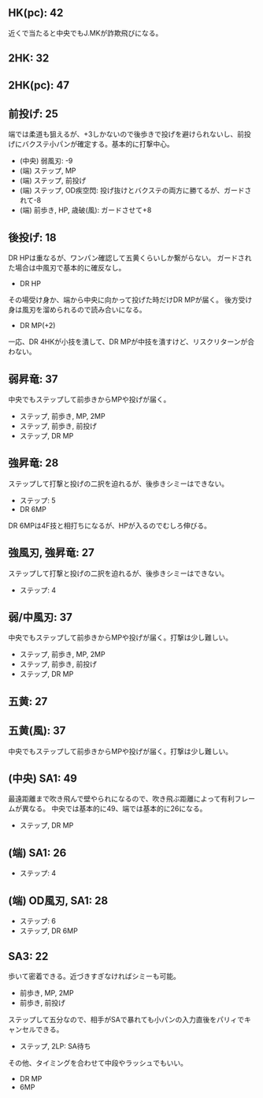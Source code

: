 ## HK(pc): 42

近くで当たると中央でもJ.MKが詐欺飛びになる。

## 2HK: 32

## 2HK(pc): 47

## 前投げ: 25

端では柔道も狙えるが、+3しかないので後歩きで投げを避けられないし、前投げにバクステ小パンが確定する。基本的に打撃中心。

- (中央) 弱風刃: -9
- (端) ステップ, MP
- (端) ステップ, 前投げ
- (端) ステップ, OD疾空閃: 投げ抜けとバクステの両方に勝てるが、ガードされて-8
- (端) 前歩き, HP, 歳破(風): ガードさせて+8

## 後投げ: 18

DR HPは重なるが、ワンパン確認して五黄くらいしか繋がらない。
ガードされた場合は中風刃で基本的に確反なし。

- DR HP

その場受け身か、端から中央に向かって投げた時だけDR MPが届く。
後方受け身は風刃を溜められるので読み合いになる。

- DR MP(+2)

一応、DR 4HKが小技を潰して、DR MPが中技を潰すけど、リスクリターンが合わない。

## 弱昇竜: 37

中央でもステップして前歩きからMPや投げが届く。

- ステップ, 前歩き, MP, 2MP
- ステップ, 前歩き, 前投げ
- ステップ, DR MP

## 強昇竜: 28

ステップして打撃と投げの二択を迫れるが、後歩きシミーはできない。

- ステップ: 5
- DR 6MP

DR 6MPは4F技と相打ちになるが、HPが入るのでむしろ伸びる。

## 強風刃, 強昇竜: 27

ステップして打撃と投げの二択を迫れるが、後歩きシミーはできない。

- ステップ: 4

## 弱/中風刃: 37

中央でもステップして前歩きからMPや投げが届く。打撃は少し難しい。

- ステップ, 前歩き, MP, 2MP
- ステップ, 前歩き, 前投げ
- ステップ, DR MP

## 五黄: 27

## 五黄(風): 37

中央でもステップして前歩きからMPや投げが届く。打撃は少し難しい。

## (中央) SA1: 49

最遠距離まで吹き飛んで壁やられになるので、吹き飛ぶ距離によって有利フレームが異なる。
中央では基本的に49、端では基本的に26になる。

- ステップ, DR MP

## (端) SA1: 26

- ステップ: 4

## (端) OD風刃, SA1: 28

- ステップ: 6
- ステップ, DR 6MP

## SA3: 22

歩いて密着できる。近づきすぎなければシミーも可能。

- 前歩き, MP, 2MP
- 前歩き, 前投げ

ステップして五分なので、相手がSAで暴れても小パンの入力直後をパリィでキャンセルできる。

- ステップ, 2LP: SA待ち

その他、タイミングを合わせて中段やラッシュでもいい。

- DR MP
- 6MP
